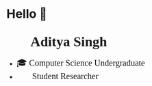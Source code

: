 # Hello 👋
<font size="6" color="#333333"></font>

## <span style="font-size:32px; font-family: 'Arial, sans-serif;'">👨‍💻 Aditya Singh</span>
- <span style="font-size:20px; font-family: 'Arial, sans-serif;'">🎓 Computer Science Undergraduate</span>
- <span style="font-size:20px; font-family: 'Arial, sans-serif;'">🧑‍🔬 Student Researcher</span>
